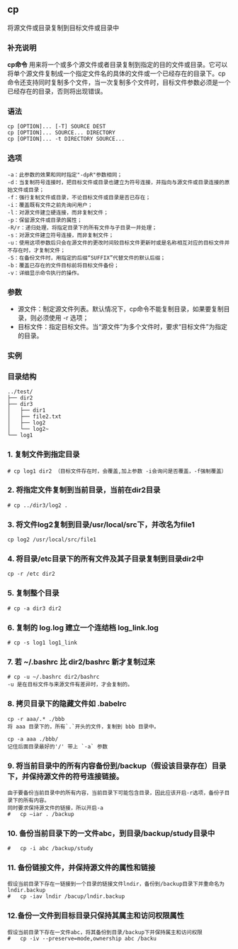 ## cp ##

将源文件或目录复制到目标文件或目录中

### 补充说明 ###

**cp命令** 用来将一个或多个源文件或者目录复制到指定的目的文件或目录。它可以将单个源文件复制成一个指定文件名的具体的文件或一个已经存在的目录下。cp命令还支持同时复制多个文件，当一次复制多个文件时，目标文件参数必须是一个已经存在的目录，否则将出现错误。


###  语法

	cp [OPTION]... [-T] SOURCE DEST
	cp [OPTION]... SOURCE... DIRECTORY
	cp [OPTION]... -t DIRECTORY SOURCE...


###  选项
	-a：此参数的效果和同时指定"-dpR"参数相同；
	-d：当复制符号连接时，把目标文件或目录也建立为符号连接，并指向与源文件或目录连接的原始文件或目录；
	-f：强行复制文件或目录，不论目标文件或目录是否已存在；
	-i：覆盖既有文件之前先询问用户；
	-l：对源文件建立硬连接，而非复制文件；
	-p：保留源文件或目录的属性；
	-R/r：递归处理，将指定目录下的所有文件与子目录一并处理；
	-s：对源文件建立符号连接，而非复制文件；
	-u：使用这项参数后只会在源文件的更改时间较目标文件更新时或是名称相互对应的目标文件并不存在时，才复制文件；
	-S：在备份文件时，用指定的后缀“SUFFIX”代替文件的默认后缀；
	-b：覆盖已存在的文件目标前将目标文件备份；
	-v：详细显示命令执行的操作。

###  参数

*   源文件：制定源文件列表。默认情况下，cp命令不能复制目录，如果要复制目录，则必须使用 -r 选项；
*   目标文件：指定目标文件。当“源文件”为多个文件时，要求“目标文件”为指定的目录。

###  实例

###  目录结构
	../test/
	├── dir2
	├── dir3
	│   ├── dir1
	│   ├── file2.txt
	│   ├── log2
	│   └── log2~
	└── log1
### 1. 复制文件到指定目录
	
	# cp log1 dir2 （目标文件存在时，会覆盖,加上参数 -i会询问是否覆盖，-f强制覆盖）
	
### 2.	将指定文件复制到当前目录，当前在dir2目录
	# cp ../dir3/log2 .
	
### 3.	将文件log2复制到目录/usr/local/src下，并改名为file1
	cp log2 /usr/local/src/file1

### 4.	将目录/etc目录下的所有文件及其子目录复制到目录dir2中
	cp -r /etc dir2

### 5. 复制整个目录
	# cp -a dir3 dir2

### 6. 复制的 log.log 建立一个连结档 log_link.log
	# cp -s log1 log1_link

### 7. 若 ~/.bashrc 比 dir2/bashrc 新才复制过来
	# cp -u ~/.bashrc dir2/bashrc
	-u 是在目标文件与来源文件有差异时，才会复制的。
	
### 8. 拷贝目录下的隐藏文件如 .babelrc
	cp -r aaa/.* ./bbb
	将 aaa 目录下的，所有`.`开头的文件，复制到 bbb 目录中。

	cp -a aaa ./bbb/ 
	记住后面目录最好的'/' 带上 `-a` 参数
### 9. 将当前目录中的所有内容备份到/backup（假设该目录存在）目录下，并保持源文件的符号连接链接。
	由于要备份当前目录中的所有内容，当前目录下可能包含目录，因此应该开启-r选项，备份子目录下的所有内容。	
	同时要求保持源文件的链接，所以开启-a
	#	cp –iar . /backup
### 10. 备份当前目录下的一文件abc，到目录/backup/study目录中
	#	cp -i abc /backup/study
### 11.	备份链接文件，并保持源文件的属性和链接
	假设当前目录下存在一链接到一个目录的链接文件lndir，备份到/backup目录下并重命名为lndir.backup
	#	cp -iav lndir /bacup/lndir.backup
### 12.备份一文件到目标目录只保持其属主和访问权限属性
	假设当前目录下存在一文件abc，将其备份到目录/backup下并保持属主和访问权限
	#	cp -iv --preserve=mode,ownership abc /backu
